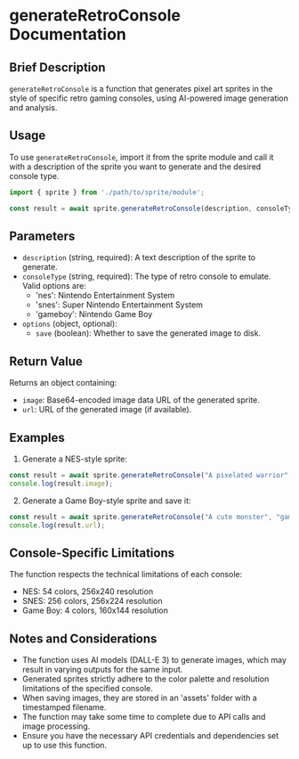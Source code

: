 # generateRetroConsole Documentation

## Brief Description
`generateRetroConsole` is a function that generates pixel art sprites in the style of specific retro gaming consoles, using AI-powered image generation and analysis.

## Usage
To use `generateRetroConsole`, import it from the sprite module and call it with a description of the sprite you want to generate and the desired console type.

```javascript
import { sprite } from './path/to/sprite/module';

const result = await sprite.generateRetroConsole(description, consoleType, options);
```

## Parameters
- `description` (string, required): A text description of the sprite to generate.
- `consoleType` (string, required): The type of retro console to emulate. Valid options are:
  - 'nes': Nintendo Entertainment System
  - 'snes': Super Nintendo Entertainment System
  - 'gameboy': Nintendo Game Boy
- `options` (object, optional):
  - `save` (boolean): Whether to save the generated image to disk.

## Return Value
Returns an object containing:
- `image`: Base64-encoded image data URL of the generated sprite.
- `url`: URL of the generated image (if available).

## Examples

1. Generate a NES-style sprite:
```javascript
const result = await sprite.generateRetroConsole("A pixelated warrior", "nes");
console.log(result.image);
```

2. Generate a Game Boy-style sprite and save it:
```javascript
const result = await sprite.generateRetroConsole("A cute monster", "gameboy", { save: true });
console.log(result.url);
```

## Console-Specific Limitations

The function respects the technical limitations of each console:

- NES: 54 colors, 256x240 resolution
- SNES: 256 colors, 256x224 resolution
- Game Boy: 4 colors, 160x144 resolution

## Notes and Considerations
- The function uses AI models (DALL-E 3) to generate images, which may result in varying outputs for the same input.
- Generated sprites strictly adhere to the color palette and resolution limitations of the specified console.
- When saving images, they are stored in an 'assets' folder with a timestamped filename.
- The function may take some time to complete due to API calls and image processing.
- Ensure you have the necessary API credentials and dependencies set up to use this function.